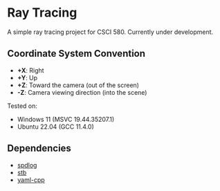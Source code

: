 # Ray Tracing

A simple ray tracing project for CSCI 580. Currently under development.

## Coordinate System Convention

- **+X**: Right
- **+Y**: Up  
- **+Z**: Toward the camera (out of the screen)
- **-Z**: Camera viewing direction (into the scene)

Tested on:

- Windows 11 (MSVC 19.44.35207.1)
- Ubuntu 22.04 (GCC 11.4.0)


## Dependencies

- [spdlog](https://github.com/gabime/spdlog)
- [stb](https://github.com/nothings/stb)
- [yaml-cpp](https://github.com/jbeder/yaml-cpp)